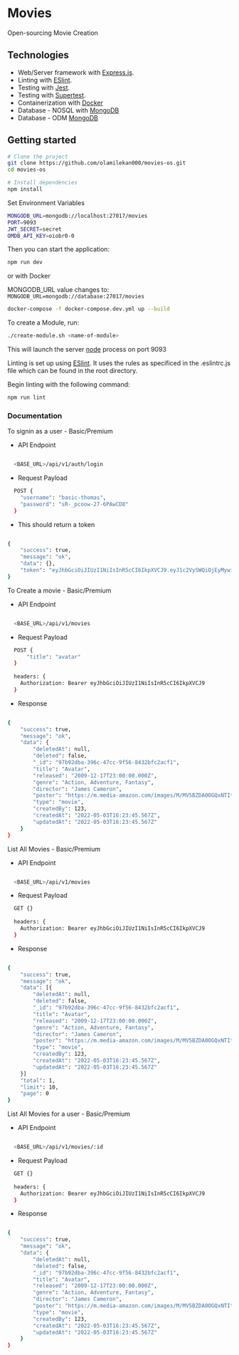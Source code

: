 # Movies

Open-sourcing Movie Creation

## Technologies

- Web/Server framework with [Express.js](https://expressjs.com/).
- Linting with [ESlint](https://github.com/eslint/eslint/).
- Testing with [Jest](https://jestjs.io/docs/getting-started).
- Testing with [Supertest](https://www.npmjs.com/package/supertest).
- Containerization with [Docker](https://www.docker.com/)
- Database - NOSQL with [MongoDB](https://www.mongodb.com/)
- Database - ODM [MongoDB](https://mongoosejs.com/)

## Getting started

```sh
# Clone the project
git clone https://github.com/olamilekan000/movies-os.git
cd movies-os

# Install dependencies
npm install

```

Set Environment Variables 

```sh
MONGODB_URL=mongodb://localhost:27017/movies
PORT=9093
JWT_SECRET=secret
OMDB_API_KEY=oiobr0-0
```

Then you can start the application:

```sh
npm run dev
```

or  with Docker

MONGODB_URL value changes to: ``` MONGODB_URL=mongodb://database:27017/movies ```

```sh
docker-compose -f docker-compose.dev.yml up --build
```

To create a Module, run:

```sh
./create-module.sh <name-of-module>
```

This will launch the server [node](https://nodejs.org/en/) process on port 9093

Linting is set up using [ESlint](https://github.com/eslint/eslint/).
It uses the rules as specificed in the .eslintrc.js file which can be found in the
root directory.

Begin linting with the following command:

```sh
npm run lint
```
### Documentation

To signin as a user - Basic/Premium

- API Endpoint

```sh

  <BASE_URL>/api/v1/auth/login

```

- Request Payload

```sh
  POST {
    "username": "basic-thomas",
    "password": "sR-_pcoow-27-6PAwCD8"
  }
```
- This should return a token
```sh 

{
	"success": true,
	"message": "ok",
	"data": {},
	"token": "eyJhbGciOiJIUzI1NiIsInR5cCI6IkpXVCJ9.eyJ1c2VySWQiOjEyMywibmFtZSI6IkJhc2ljIFRob21hcyIsInJvbGUiOiJiYXNpYyIsImlhdCI6MTY1MTU5MjUwNywiZXhwIjoxNjUxNTk0MzA3LCJpc3MiOiJodHRwczovL3d3dy5uZXRndXJ1LmNvbS8iLCJzdWIiOiIxMjMifQ.wx-PacxlxsyibmYEXWQKqqRmofEcLmbcC3IDus4FoW4"
}

```

To Create a movie - Basic/Premium

- API Endpoint

```sh

  <BASE_URL>/api/v1/movies

```

- Request Payload

```sh
  POST {
 	  "title": "avatar"
  }
  
  headers: {
    Authorization: Bearer eyJhbGciOiJIUzI1NiIsInR5cCI6IkpXVCJ9
  }
```

- Response 

```sh 

{
	"success": true,
	"message": "ok",
	"data": {
		"deletedAt": null,
		"deleted": false,
		"_id": "97b92dba-396c-47cc-9f56-8432bfc2acf1",
		"title": "Avatar",
		"released": "2009-12-17T23:00:00.000Z",
		"genre": "Action, Adventure, Fantasy",
		"director": "James Cameron",
		"poster": "https://m.media-amazon.com/images/M/MV5BZDA0OGQxNTItMDZkMC00N2UyLTg3MzMtYTJmNjg3Nzk5MzRiXkEyXkFqcGdeQXVyMjUzOTY1NTc@._V1_SX300.jpg",
		"type": "movie",
		"createdBy": 123,
		"createdAt": "2022-05-03T16:23:45.567Z",
		"updatedAt": "2022-05-03T16:23:45.567Z"
	}
}
```

List All Movies - Basic/Premium

- API Endpoint

```sh

  <BASE_URL>/api/v1/movies

```

- Request Payload

```sh
  GET {}
  
  headers: {
    Authorization: Bearer eyJhbGciOiJIUzI1NiIsInR5cCI6IkpXVCJ9
  }
```

- Response 

```sh 

{
	"success": true,
	"message": "ok",
	"data": [{
		"deletedAt": null,
		"deleted": false,
		"_id": "97b92dba-396c-47cc-9f56-8432bfc2acf1",
		"title": "Avatar",
		"released": "2009-12-17T23:00:00.000Z",
		"genre": "Action, Adventure, Fantasy",
		"director": "James Cameron",
		"poster": "https://m.media-amazon.com/images/M/MV5BZDA0OGQxNTItMDZkMC00N2UyLTg3MzMtYTJmNjg3Nzk5MzRiXkEyXkFqcGdeQXVyMjUzOTY1NTc@._V1_SX300.jpg",
		"type": "movie",
		"createdBy": 123,
		"createdAt": "2022-05-03T16:23:45.567Z",
		"updatedAt": "2022-05-03T16:23:45.567Z"
	}]
	"total": 1,
	"limit": 10,
	"page": 0  
}
```

List All Movies for a user - Basic/Premium 

- API Endpoint

```sh

  <BASE_URL>/api/v1/movies/:id

```

- Request Payload

```sh
  GET {}
  
  headers: {
    Authorization: Bearer eyJhbGciOiJIUzI1NiIsInR5cCI6IkpXVCJ9
  }
```

- Response 

```sh 

{
	"success": true,
	"message": "ok",
	"data": {
		"deletedAt": null,
		"deleted": false,
		"_id": "97b92dba-396c-47cc-9f56-8432bfc2acf1",
		"title": "Avatar",
		"released": "2009-12-17T23:00:00.000Z",
		"genre": "Action, Adventure, Fantasy",
		"director": "James Cameron",
		"poster": "https://m.media-amazon.com/images/M/MV5BZDA0OGQxNTItMDZkMC00N2UyLTg3MzMtYTJmNjg3Nzk5MzRiXkEyXkFqcGdeQXVyMjUzOTY1NTc@._V1_SX300.jpg",
		"type": "movie",
		"createdBy": 123,
		"createdAt": "2022-05-03T16:23:45.567Z",
		"updatedAt": "2022-05-03T16:23:45.567Z"
	}
}
```